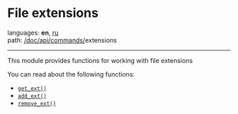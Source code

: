 # File extensions

languages: **en**, [ru](/doc/ru/api/commands/extensions/index.md)\
path: [/](/README.md)[doc/](/doc/index.md)[api/](/doc/api/index.md)[commands/](/doc/api/commands/index.md)extensions

---

This module provides functions for working with file extensions

You can read about the following functions:
+ [`get_ext()`](/doc/api/commands/extensions/get_ext.md)
+ [`add_ext()`](/doc/api/commands/extensions/add_ext.md)
+ [`remove_ext()`](/doc/api/commands/extensions/remove_ext.md)
